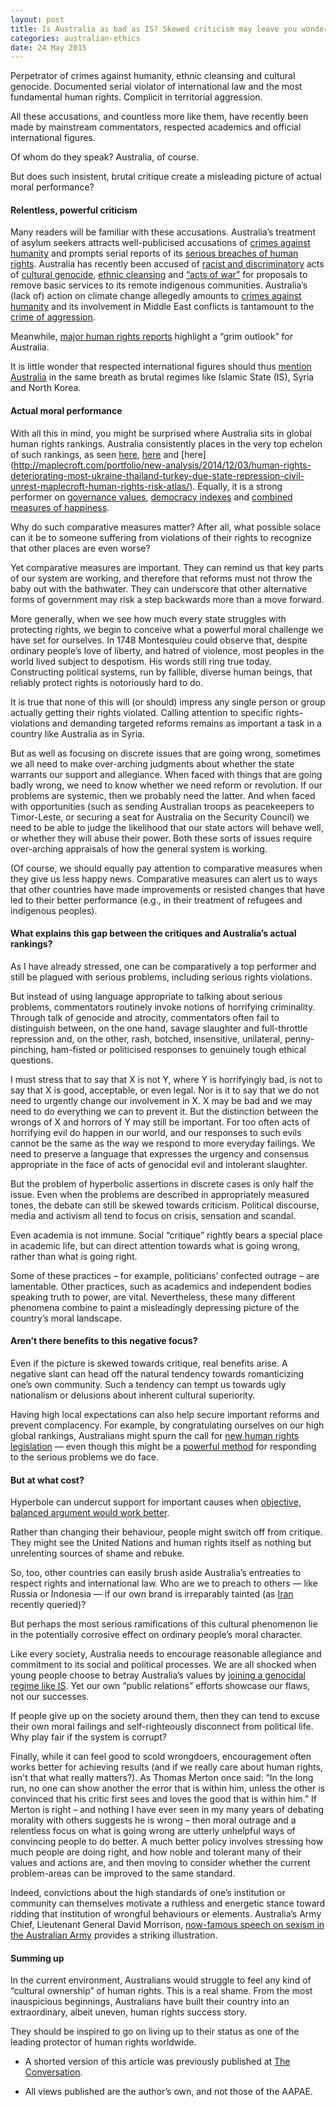 ```yaml
---
layout: post
title: Is Australia as bad as IS? Skewed criticism may leave you wondering
categories: australian-ethics
date: 24 May 2015
---
```


Perpetrator of crimes against humanity, ethnic cleansing and cultural genocide. Documented serial violator of international law and the most fundamental human rights. Complicit in territorial aggression.

All these accusations, and countless more like them, have recently been made by mainstream commentators, respected academics and official international figures.

Of whom do they speak? Australia, of course.

But does such insistent, brutal critique create a misleading picture of actual moral performance?

#### Relentless, powerful criticism

Many readers will be familiar with these accusations. Australia’s treatment of asylum seekers attracts well-publicised accusations of [crimes against humanity](https://theconversation.com/will-the-international-criminal-court-prosecute-australia-for-crimes-against-humanity-33363) and prompts serial reports of its [serious breaches of human rights](http://hrlc.org.au/un-finds-australias-treatment-of-asylum-seekers-violates-the-convention-against-torture/). Australia has recently been accused of [racist and discriminatory](http://www.theguardian.com/australia-news/2015/apr/23/un-forum-backs-fight-against-closure-of-remote-aboriginal-communities-in-wa) acts of [cultural genocide](http://www.abc.net.au/local/stories/2015/03/12/4196442.htm), [ethnic cleansing](http://thestringer.com.au/ethnic-cleansing-said-dennis-eggington-of-forcible-removals-off-country-9213#.VT7sXCGqpBc) and [“acts of war”](http://www.theguardian.com/commentisfree/2015/apr/22/by-evicting-the-homelands-australia-has-again-declared-war-on-indigenous-people) for proposals to remove basic services to its remote indigenous communities. Australia’s (lack of) action on climate change allegedly amounts to [crimes against humanity](http://greens.org.au/abbotts-crimes-against-climate) and its involvement in Middle East conflicts is tantamount to the [crime of aggression](http://lis.net.au/marijonas/howard.htm).

Meanwhile, [major human rights reports](http://www.probonoaustralia.com.au/news/2015/02/grim-outlook-human-rights-australia-report) highlight a “grim outlook” for Australia.

It is little wonder that respected international figures should thus [mention Australia](http://hrlc.org.au/wp-content/uploads/2014/09/AdvancedCopy_HRCOpeningStatement_Sep2014.pdf) in the same breath as brutal regimes like Islamic State (IS), Syria and North Korea.

#### Actual moral performance

With all this in mind, you might be surprised where Australia sits in global human rights rankings. Australia consistently places in the very top echelon of such rankings, as seen [here](http://gnrd.net/seemore.php?id=565), [here](https://freedomhouse.org/report/freedom-world/2014/australia#.VTxMzSGqpBc) and [here] (http://maplecroft.com/portfolio/new-analysis/2014/12/03/human-rights-deteriorating-most-ukraine-thailand-turkey-due-state-repression-civil-unrest-maplecroft-human-rights-risk-atlas/). Equally, it is a strong performer on [governance values](http://www.transparency.org/country#AUS), [democracy indexes](http://www.transparency.org/country#AUS) and [combined measures of happiness](http://www.bloomberg.com/news/articles/2015-04-23/these-are-the-happiest-countries-in-the-world).

Why do such comparative measures matter? After all, what possible solace can it be to someone suffering from violations of their rights to recognize that other places are even worse?

Yet comparative measures are important. They can remind us that key parts of our system are working, and therefore that reforms must not throw the baby out with the bathwater. They can underscore that other alternative forms of government may risk a step backwards more than a move forward.

More generally, when we see how much every state struggles with protecting rights, we begin to conceive what a powerful moral challenge we have set for ourselves. In 1748 Montesquieu could observe that, despite ordinary people’s love of liberty, and hatred of violence, most peoples in the world lived subject to despotism. His words still ring true today. Constructing political systems, run by fallible, diverse human beings, that reliably protect rights is notoriously hard to do.

It is true that none of this will (or should) impress any single person or group actually getting their rights violated. Calling attention to specific rights-violations and demanding targeted reforms remains as important a task in a country like Australia as in Syria.

But as well as focusing on discrete issues that are going wrong, sometimes we all need to make over-arching judgments about whether the state warrants our support and allegiance. When faced with things that are going badly wrong, we need to know whether we need reform or revolution. If our problems are systemic, then we probably need the latter. And when faced with opportunities (such as sending Australian troops as peacekeepers to Timor-Leste, or securing a seat for Australia on the Security Council) we need to be able to judge the likelihood that our state actors will behave well, or whether they will abuse their power. Both these sorts of issues require over-arching appraisals of how the general system is working.

(Of course, we should equally pay attention to comparative measures when they give us less happy news. Comparative measures can alert us to ways that other countries have made improvements or resisted changes that have led to their better performance (e.g., in their treatment of refugees and indigenous peoples).

#### What explains this gap between the critiques and Australia’s actual rankings?

As I have already stressed, one can be comparatively a top performer and still be plagued with serious problems, including serious rights violations.

But instead of using language appropriate to talking about serious problems, commentators routinely invoke notions of horrifying criminality. Through talk of genocide and atrocity, commentators often fail to distinguish between, on the one hand, savage slaughter and full-throttle repression and, on the other, rash, botched, insensitive, unilateral, penny-pinching, ham-fisted or politicised responses to genuinely tough ethical questions.

I must stress that to say that X is not Y, where Y is horrifyingly bad, is not to say that X is good, acceptable, or even legal. Nor is it to say that we do not need to urgently change our involvement in X. X may be bad and we may need to do everything we can to prevent it. But the distinction between the wrongs of X and horrors of Y may still be important. For too often acts of horrifying evil do happen in our world, and our responses to such evils cannot be the same as the way we respond to more everyday failings. We need to preserve a language that expresses the urgency and consensus appropriate in the face of acts of genocidal evil and intolerant slaughter.

But the problem of hyperbolic assertions in discrete cases is only half the issue. Even when the problems are described in appropriately measured tones, the debate can still be skewed towards criticism. Political discourse, media and activism all tend to focus on crisis, sensation and scandal.

Even academia is not immune. Social “critique” rightly bears a special place in academic life, but can direct attention towards what is going wrong, rather than what is going right.

Some of these practices – for example, politicians’ confected outrage – are lamentable. Other practices, such as academics and independent bodies speaking truth to power, are vital. Nevertheless, these many different phenomena combine to paint a misleadingly depressing picture of the country’s moral landscape.

#### Aren’t there benefits to this negative focus?

Even if the picture is skewed towards critique, real benefits arise. A negative slant can head off the natural tendency towards romanticizing one’s own community. Such a tendency can tempt us towards ugly nationalism or delusions about inherent cultural superiority.

Having high local expectations can also help secure important reforms and prevent complacency. For example, by congratulating ourselves on our high global rankings, Australians might spurn the call for [new human rights legislation](http://hrlc.org.au/a-human-rights-act-for-all-australians) — even though this might be a [powerful method](http://www.probonoaustralia.com.au/news/2015/04/qld-nfp-calls-human-rights-act) for responding to the serious problems we do face.

#### But at what cost?

Hyperbole can undercut support for important causes when [objective, balanced argument would work better](http://www.culturalsurvival.org/publications/cultural-survival-quarterly/genocide-ethnocide-or-hyperbole-australias-stolen).

Rather than changing their behaviour, people might switch off from critique. They might see the United Nations and human rights itself as nothing but unrelenting sources of shame and rebuke.

So, too, other countries can easily brush aside Australia’s entreaties to respect rights and international law. Who are we to preach to others — like Russia or Indonesia — if our own brand is irreparably tainted (as [Iran](http://www.theaustralian.com.au/national-affairs/immigration/ambassador-points-to-detention-centres-defends-irans-rights-record/story-fn9hm1gu-1227313375648) recently queried)?

But perhaps the most serious ramifications of this cultural phenomenon lie in the potentially corrosive effect on ordinary people’s moral character.

Like every society, Australia needs to encourage reasonable allegiance and commitment to its social and political processes. We are all shocked when young people choose to betray Australia’s values by [joining a genocidal regime like IS](http://www.theguardian.com/australia-news/2015/apr/26/australian-doctor-stars-in-isis-video-urging-others-to-join-him-in-syria). Yet our own “public relations” efforts showcase our flaws, not our successes.

If people give up on the society around them, then they can tend to excuse their own moral failings and self-righteously disconnect from political life. Why play fair if the system is corrupt?

Finally, while it can feel good to scold wrongdoers, encouragement often works better for achieving results (and if we really care about human rights, isn't that what really matters?). As Thomas Merton once said: “In the long run, no one can show another the error that is within him, unless the other is convinced that his critic first sees and loves the good that is within him.” If Merton is right – and nothing I have ever seen in my many years of debating morality with others suggests he is wrong – then moral outrage and a relentless focus on what is going wrong are utterly unhelpful ways of convincing people to do better. A much better policy involves stressing how much people are doing right, and how noble and tolerant many of their values and actions are, and then moving to consider whether the current problem-areas can be improved to the same standard.

Indeed, convictions about the high standards of one’s institution or community can themselves motivate a ruthless and energetic stance toward ridding that institution of wrongful behaviours or elements. Australia’s Army Chief, Lieutenant General David Morrison, [now-famous speech on sexism in the Australian Army](https://www.youtube.com/watch?v=QaqpoeVgr8U) provides a striking illustration. 

#### Summing up

In the current environment, Australians would struggle to feel any kind of “cultural ownership” of human rights. This is a real shame. From the most inauspicious beginnings, Australians have built their country into an extraordinary, albeit uneven, human rights success story.

They should be inspired to go on living up to their status as one of the leading protector of human rights worldwide.


 
* A shorted version of this article was previously published at [The Conversation](https://theconversation.com/is-australia-as-bad-as-is-skewed-criticism-may-leave-you-wondering-40825).

* All views published are the author’s own, and not those of the AAPAE.
